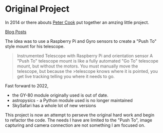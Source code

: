 # Original Project

In 2014 or there abouts [Peter Cook](https://github.com/peterjc) put together an amzing little project.

[Blog Posts](http://astrobeano.blogspot.com/2014/01/instrumented-telescope-with-raspberry.html)

The idea was to use a Raspberry Pi and Gyro sensors to create a "Push To" style mount for his telescope.

>Instrumented Telescope with Raspberry Pi and orientation sensor
>A "Push To" telescope mount is like a fully automated "Go To" telescope mount, but without the motors. You must manually move the telescope, but because the >telescope knows where it is pointed, you get live tracking telling you where it needs to go.

Fast forward to 2022, 
- the GY-80 module originally used is out of date.
- astropysics - a Python module used is no longer maintained
- SkySafari has a whole lot of new versions

This project is now an attempt to perseve the original hard work and begin to refactor the code. The needs I have are limited to the "Push To", image capturing and camera connection are not something I am focused on.
